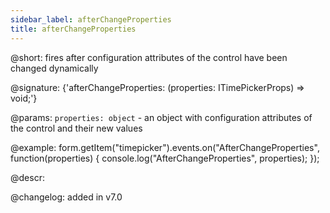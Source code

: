 ```yaml
---
sidebar_label: afterChangeProperties
title: afterChangeProperties
---          
```


@short: fires after configuration attributes of the control have been changed dynamically

@signature: {'afterChangeProperties: (properties: ITimePickerProps) => void;'}

@params:
`properties: object` - an object with configuration attributes of the control and their new values

@example:
form.getItem("timepicker").events.on("AfterChangeProperties", function(properties) {
    console.log("AfterChangeProperties", properties);
});

@descr:

@changelog: added in v7.0

[comment]: # (@relatedapi: form/api/timepicker/timepicker_setproperties_method.md)
